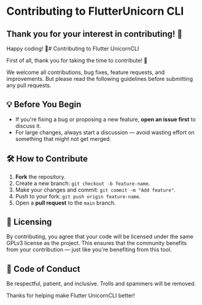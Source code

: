 # Contributing to FlutterUnicorn CLI

Thank you for your interest in contributing! 🚀
---

Happy coding! 🦄# Contributing to Flutter UnicornCLI

First of all, thank you for taking the time to contribute! 🎉

We welcome all contributions, bug fixes, feature requests, and improvements. But please read the following guidelines before submitting any pull requests.

## 💡 Before You Begin

- If you're fixing a bug or proposing a new feature, **open an issue first** to discuss it.
- For large changes, always start a discussion — avoid wasting effort on something that might not get merged.

## 🛠️ How to Contribute

1. **Fork** the repository.
2. Create a new branch: `git checkout -b feature-name`.
3. Make your changes and commit: `git commit -m "Add feature"`.
4. Push to your fork: `git push origin feature-name`.
5. Open a **pull request** to the `main` branch.

## 💼 Licensing

By contributing, you agree that your code will be licensed under the same GPLv3 license as the project.
This ensures that the community benefits from your contribution — just like you're benefiting from this tool.

## 🤝 Code of Conduct

Be respectful, patient, and inclusive. Trolls and spammers will be removed.

Thanks for helping make Flutter UnicornCLI better!
